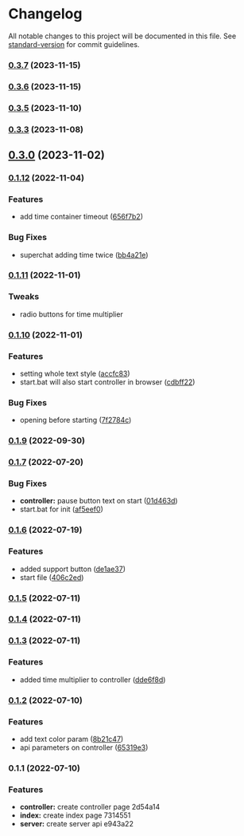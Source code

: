 # Changelog

All notable changes to this project will be documented in this file. See [standard-version](https://github.com/conventional-changelog/standard-version) for commit guidelines.

### [0.3.7](https://github.com/daZepelin/subaton-timer-bot/compare/v0.3.6...v0.3.7) (2023-11-15)

### [0.3.6](https://github.com/daZepelin/subaton-timer-bot/compare/v0.3.5...v0.3.6) (2023-11-15)

### [0.3.5](https://github.com/daZepelin/subaton-timer-bot/compare/v0.3.4...v0.3.5) (2023-11-10)

### [0.3.3](https://github.com/daZepelin/subaton-timer-bot/compare/v0.3.2...v0.3.3) (2023-11-08)

## [0.3.0](https://github.com/daZepelin/subaton-timer-bot/compare/v0.3.0-beta.2...v0.3.0) (2023-11-02)

### [0.1.12](https://github.com/daZepelin/subaton-timer-bot/compare/v0.1.11...v0.1.12) (2022-11-04)


### Features

* add time container timeout ([656f7b2](https://github.com/daZepelin/subaton-timer-bot/commit/656f7b2fd2af6f93c55a58a0377fba11e6281c28))


### Bug Fixes

* superchat adding time twice ([bb4a21e](https://github.com/daZepelin/subaton-timer-bot/commit/bb4a21e8aef0eaaef245f5f82e2df16e1915386b))

### [0.1.11](https://github.com/daZepelin/subaton-timer-bot/compare/v0.1.10...v0.1.11) (2022-11-01)


### Tweaks

* radio buttons for time multiplier 

### [0.1.10](https://github.com/daZepelin/subaton-timer-bot/compare/v0.1.9...v0.1.10) (2022-11-01)


### Features

* setting whole text style ([accfc83](https://github.com/daZepelin/subaton-timer-bot/commit/accfc83b08d87aaefcb8c5783f737d894d2edc7f))
* start.bat will also start controller in browser ([cdbff22](https://github.com/daZepelin/subaton-timer-bot/commit/cdbff22447b58a0cf0281678b0732e56185a1965))


### Bug Fixes

* opening before starting ([7f2784c](https://github.com/daZepelin/subaton-timer-bot/commit/7f2784c4da1cc718f5ec5843da013435f2409a7b))

### [0.1.9](https://github.com/daZepelin/subaton-timer-bot/compare/v0.1.8...v0.1.9) (2022-09-30)

### [0.1.7](https://github.com/daZepelin/subaton-timer-bot/compare/v0.1.6...v0.1.7) (2022-07-20)


### Bug Fixes

* **controller:** pause button text on start ([01d463d](https://github.com/daZepelin/subaton-timer-bot/commit/01d463d3d236ab8918247e636b33cbedcbc05360))
* start.bat for init ([af5eef0](https://github.com/daZepelin/subaton-timer-bot/commit/af5eef084e62b072417e3a85d5c407331fc067d0))

### [0.1.6](https://github.com/daZepelin/subaton-timer-bot/compare/v0.1.5...v0.1.6) (2022-07-19)


### Features

* added support button ([de1ae37](https://github.com/daZepelin/subaton-timer-bot/commit/de1ae372d7fecd3bc88418762f552de5ae7dee2e))
* start file ([406c2ed](https://github.com/daZepelin/subaton-timer-bot/commit/406c2ed5bb13e7224ea4a7ff79cb339808a705a6))

### [0.1.5](https://github.com/daZepelin/subaton-timer-bot/compare/v0.1.4...v0.1.5) (2022-07-11)

### [0.1.4](https://github.com/daZepelin/subaton-timer-bot/compare/v0.1.3...v0.1.4) (2022-07-11)

### [0.1.3](https://github.com/daZepelin/subaton-timer-bot/compare/v0.1.2...v0.1.3) (2022-07-11)


### Features

* added time multiplier to controller ([dde6f8d](https://github.com/daZepelin/subaton-timer-bot/commit/dde6f8dd230fdcd01a1b0c81120c2baa2478e6bb))

### [0.1.2](https://github.com/daZepelin/subaton-timer-bot/compare/v0.1.1...v0.1.2) (2022-07-10)


### Features

* add text color param ([8b21c47](https://github.com/daZepelin/subaton-timer-bot/commit/8b21c47106113db5eb4acd1eb195bc3fa975f4f2))
* api parameters on controller ([65319e3](https://github.com/daZepelin/subaton-timer-bot/commit/65319e3dac0745a709c0ae87a7635a2789443c46))

### 0.1.1 (2022-07-10)


### Features

* **controller:** create controller page 2d54a14
* **index:** create index page 7314551
* **server:** create server api e943a22
